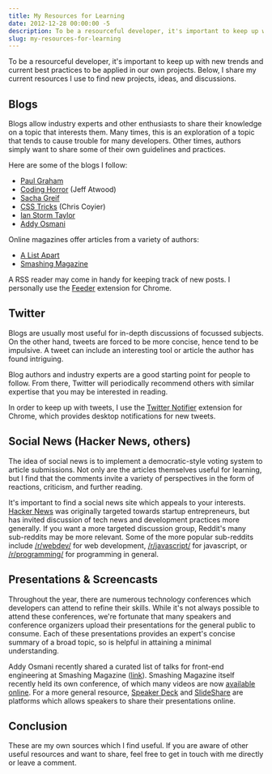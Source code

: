 ```yaml
---
title: My Resources for Learning
date: 2012-12-28 00:00:00 -5
description: To be a resourceful developer, it's important to keep up with new trends and current best practices to be applied in our own projects. In this article, I share my current sources of useful information.
slug: my-resources-for-learning
---
```


To be a resourceful developer, it's important to keep up with new trends and current best practices to be applied in our own projects. Below, I share my current resources I use to find new projects, ideas, and discussions.

## Blogs

Blogs allow industry experts and other enthusiasts to share their knowledge on a topic that interests them. Many times, this is an exploration of a topic that tends to cause trouble for many developers. Other times, authors simply want to share some of their own guidelines and practices.

Here are some of the blogs I follow:

- [Paul Graham](http://www.paulgraham.com/articles.html)
- [Coding Horror](http://www.codinghorror.com/blog/) (Jeff Atwood)
- [Sacha Greif](http://sachagreif.com/)
- [CSS Tricks](http://css-tricks.com/) (Chris Coyier)
- [Ian Storm Taylor](http://ianstormtaylor.com/)
- [Addy Osmani](http://addyosmani.com/blog/)

Online magazines offer articles from a variety of authors:

- [A List Apart](http://alistapart.com/)
- [Smashing Magazine](http://www.smashingmagazine.com/)

A RSS reader may come in handy for keeping track of new posts. I personally use the [Feeder](https://chrome.google.com/webstore/detail/rss-feed-reader/pnjaodmkngahhkoihejjehlcdlnohgmp?utm_source=chrome-ntp-icon) extension for Chrome.

## Twitter

Blogs are usually most useful for in-depth discussions of focussed subjects. On the other hand, tweets are forced to be more concise, hence tend to be impulsive. A tweet can include an interesting tool or article the author has found intriguing.

Blog authors and industry experts are a good starting point for people to follow. From there, Twitter will periodically recommend others with similar expertise that you may be interested in reading.

In order to keep up with tweets, I use the [Twitter Notifier](https://chrome.google.com/webstore/detail/ikknnkomiokeodcdkknnhgjmncfiefmn) extension for Chrome, which provides desktop notifications for new tweets.

## Social News (Hacker News, others)

The idea of social news is to implement a democratic-style voting system to article submissions. Not only are the articles themselves useful for learning, but I find that the comments invite a variety of perspectives in the form of reactions, criticism, and further reading.

It's important to find a social news site which appeals to your interests. [Hacker News](http://news.ycombinator.com) was originally targeted towards startup entrepreneurs, but has invited discussion of tech news and development practices more generally. If you want a more targeted discussion group, Reddit's many sub-reddits may be more relevant. Some of the more popular sub-reddits include [/r/webdev/](http://reddit.com/r/webdev) for web development, [/r/javascript/](http://reddit.com/r/javascript) for javascript, or [/r/programming/](http://reddit.com/r/programming) for programming in general.

## Presentations & Screencasts

Throughout the year, there are numerous technology conferences which developers can attend to refine their skills. While it's not always possible to attend these conferences, we're fortunate that many speakers and conference organizers upload their presentations for the general public to consume. Each of these presentations provides an expert's concise summary of a broad topic, so is helpful in attaining a minimal understanding.

Addy Osmani recently shared a curated list of talks for front-end engineering at Smashing Magazine ([link](http://www.smashingmagazine.com/2012/12/22/talks-to-help-you-become-a-better-front-end-engineer-in-2013/)). Smashing Magazine itself recently held its own conference, of which many videos are now [available online](http://www.smashingmagazine.com/2012/12/07/the-smashing-conference-exclusive-videos-interviews/). For a more general resource, [Speaker Deck](https://speakerdeck.com/) and [SlideShare](http://www.slideshare.net/) are platforms which allows speakers to share their presentations online.

## Conclusion

These are my own sources which I find useful. If you are aware of other useful resources and want to share, feel free to get in touch with me directly or leave a comment.

